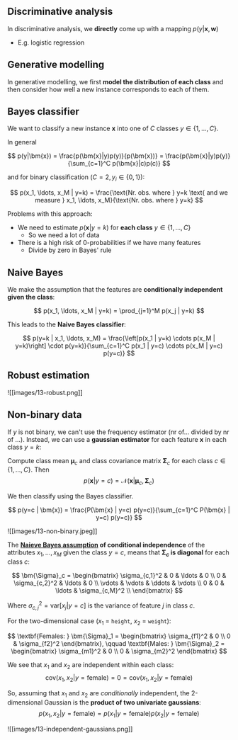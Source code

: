 ## Discriminative analysis

In discriminative analysis, we **directly** come up with a mapping $p(y|\bm{x}, \bm{w})$

-   E.g. logistic regression

## Generative modelling

In generative modelling, we first **model the distribution of each class** and then consider how well a new instance corresponds to each of them.

## Bayes classifier

We want to classify a new instance $\bm{x}$ into one of $C$ classes $y \in \{1, \ldots, C\}$.

In general

$$
p(y|\bm{x}) = \frac{p(\bm{x}|y)p(y)}{p(\bm{x})} = \frac{p(\bm{x}|y)p(y)}{\sum_{c=1}^C p(\bm{x}|c)p(c)}
$$

and for binary classification ($C=2, y_i \in \{0, 1\}$):

$$
p(x_1, \ldots, x_M | y=k) = \frac{\text{Nr. obs. where } y=k \text{ and we measure } x_1, \ldots, x_M}{\text{Nr. obs. where } y=k}
$$

Problems with this approach:

-   We need to estimate $p(\bm{x}|y=k)$ for **each class** $y \in \{1, \ldots, C\}$
    -   So we need a lot of data
-   There is a high risk of 0-probabilities if we have many features
    -   Divide by zero in Bayes' rule

## Naive Bayes

We make the assumption that the features are **conditionally independent given the class**:

$$
p(x_1, \ldots, x_M | y=k) = \prod_{j=1}^M p(x_j | y=k)
$$

This leads to the **Naive Bayes classifier**:

$$
p(y=k | x_1, \ldots, x_M) = \frac{\left[p(x_1 | y=k) \cdots p(x_M | y=k)\right] \cdot p(y=k)}{\sum_{c=1}^C p(x_1 | y=c) \cdots p(x_M | y=c) p(y=c)}
$$

## Robust estimation

![[images/13-robust.png]]

## Non-binary data

If $y$ is not binary, we can't use the frequency estimator (nr of... divided by nr of ...). Instead, we can use a **gaussian estimator** for each feature $\bm{x}$ in each class $y=k$:

Compute class mean $\bm{\mu}_c$ and class covariance matrix $\bm{\Sigma}_c$ for each class $c \in \{1, \ldots, C\}$. Then$$
p(\bm{x} | y=c) = \mathcal{N}(\bm{x} | \bm{\mu}_c, \bm{\Sigma}_c)$$

We then classify using the Bayes classifier.

$$
p(y=c | \bm{x}) = \frac{P(\bm{x} | y=c) p(y=c)}{\sum_{c=1}^C P(\bm{x} | y=c) p(y=c)}
$$

![[images/13-non-binary.jpeg]]

The **<u>Naieve Bayes assumption</u> of conditional independence** of the attributes $x_1, \ldots, x_M$ given the class $y=c$, means that **$\bm{\Sigma}_c$ is diagonal** for each class $c$:

$$
\bm{\Sigma}_c = \begin{bmatrix}
\sigma_{c,1}^2 & 0 & \ldots & 0 \\
0 & \sigma_{c,2}^2 & \ldots & 0 \\
\vdots & \vdots & \ddots & \vdots \\
0 & 0 & \ldots & \sigma_{c,M}^2 \\
\end{bmatrix}
$$

Where $\sigma_{c,j}^2 = \text{var}[x_j | y=c]$ is the variance of feature $j$ in class $c$.

For the two-dimensional case ($x_1$ = `height`, $x_2$ = `weight`):

$$
\textbf{Females: } \bm{\Sigma}_1 = \begin{bmatrix} \sigma_{f1}^2 & 0 \\ 0 & \sigma_{f2}^2 \end{bmatrix}, \qquad \textbf{Males: } \bm{\Sigma}_2 = \begin{bmatrix} \sigma_{m1}^2 & 0 \\ 0 & \sigma_{m2}^2 \end{bmatrix}
$$

We see that $x_1$ and $x_2$ are independent within each class:
$$\text{cov}(x_1, x_2 | y=\text{female}) = 0 = \text{cov}(x_1, x_2 | y=\text{female})$$

So, assuming that $x_1$ and $x_2$ are *conditionally* independent, the 2-dimensional Gaussian is the **product of two univariate gaussians**:
$$p(x_1, x_2 | y = \text{female}) = p(x_1 | y = \text{female}) p(x_2 | y = \text{female})$$

![[images/13-independent-gaussians.png]]
